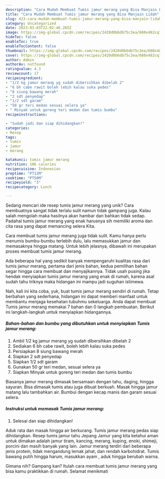 ```yaml
---
description: "Cara Mudah Membuat Tumis jamur merang yang Bisa Manjain Lidah"
title: "Cara Mudah Membuat Tumis jamur merang yang Bisa Manjain Lidah"
slug: 423-cara-mudah-membuat-tumis-jamur-merang-yang-bisa-manjain-lidah
category: Uncategorized
date: 2023-03-03T22:02:46.265Z
image: https://img-global.cpcdn.com/recipes/2420d0b6db75c3ea/680x482cq70/tumis-jamur-merang-foto-resep-utama.jpg
hideToc: false
enableToc: true
enableTocContent: false
thumbnail: https://img-global.cpcdn.com/recipes/2420d0b6db75c3ea/680x482cq70/tumis-jamur-merang-foto-resep-utama.jpg
cover: https://img-global.cpcdn.com/recipes/2420d0b6db75c3ea/680x482cq70/tumis-jamur-merang-foto-resep-utama.jpg
author: Admin
authorAv: notfound
ratingvalue: 4.3
reviewcount: 17
recipeingredient:
- "1/2 kg jamur merang yg sudah dibersihkan dibelah 2"
- "6 bh cabe rawit boleh lebih kalau suka pedes"
- "8 siung bawang merah"
- "2 sdt penyedap"
- "1/2 sdt garam"
- "50 gr teri medan sesuai selera ya"
- " Minyak untuk goreng teri medan dan tumis bumbu"
recipeinstructions:

- "Sudah jadi dan siap dihidangkan!"
categories:
- Resep
tags:
- tumis
- jamur
- merang

katakunci: tumis jamur merang 
nutrition: 106 calories
recipecuisine: Indonesian
preptime: "PT12M"
cooktime: "PT50M"
recipeyield: "3"
recipecategory: Lunch

---
```





Sedang mencari ide resep tumis jamur merang yang unik? Cara membuatnya sangat tidak terlalu sulit namun tidak gampang juga. Kalau salah mengolah maka hasilnya akan hambar dan bahkan tidak sedap. Padahal tumis jamur merang yang enak harusnya sih memiliki aroma dan cita rasa yang dapat memancing selera Kita.





Cara membuat tumis jamur merang juga tidak sulit. Kamu hanya perlu menumis bumbu-bumbu terlebih dulu, lalu memasukkan jamur dan memasaknya hingga matang. Untuk lebih jelasnya, dibawah ini merupakan proses membuat tumis jamur merang.

Ada beberapa hal yang sedikit banyak mempengaruhi kualitas rasa dari tumis jamur merang, pertama dari jenis bahan, kedua pemilihan bahan segar hingga cara membuat dan menyajikannya. Tidak usah pusing jika hendak menyiapkan tumis jamur merang yang enak di rumah, karena asal sudah tahu triknya maka hidangan ini mampu jadi suguhan istimewa.






Nah, kali ini kita coba, yuk, buat tumis jamur merang sendiri di rumah. Tetap berbahan yang sederhana, hidangan ini dapat memberi manfaat untuk membantu menjaga kesehatan tubuhmu sekeluarga. Anda dapat membuat Tumis jamur merang memakai 7 bahan dan 0 langkah pembuatan. Berikut ini langkah-langkah untuk menyiapkan hidangannya.

<!--inarticleads1-->

##### Bahan-bahan dan bumbu yang dibutuhkan untuk menyiapkan Tumis jamur merang:

1. Ambil 1/2 kg jamur merang yg sudah dibersihkan dibelah 2
1. Sediakan 6 bh cabe rawit, boleh lebih kalau suka pedes
1. Persiapkan 8 siung bawang merah
1. Siapkan 2 sdt penyedap
1. Siapkan 1/2 sdt garam
1. Gunakan 50 gr teri medan, sesuai selera ya
1. Siapkan  Minyak untuk goreng teri medan dan tumis bumbu


Biasanya jamur merang dimasak bersamaan dengan tahu, daging, hingga sayuran. Bisa dimasak tumis atau juga dibuat berkuah. Masak hingga jamur matang lalu tambahkan air. Bumbui dengan kecap manis dan garam sesuai selera. 

<!--inarticleads2-->

##### Instruksi untuk memasak Tumis jamur merang:


1. Selesai dan siap dihidangkan!

Aduk rata dan masak hingga air berkurang. Tumis jamur merang pedas siap dihidangkan. Resep tumis jamur tahu Jepang Jamur yang kita ketahui aman untuk dimakan adalah jamur tiram, kancing, merang, kuping, enoki, shimeji, porcini dan masih banyak yang lain. Jamur merang terdiri dari beberapa jenis protein, tidak mengandung lemak jahat, dan rendah karbohidrat. Tumis bawang putih hingga harum, masukkan ayam , aduk hingga berubah warna. 

Gimana nih? Gampang kan? Itulah cara membuat tumis jamur merang yang bisa kamu praktikkan di rumah. Selamat menikmati
